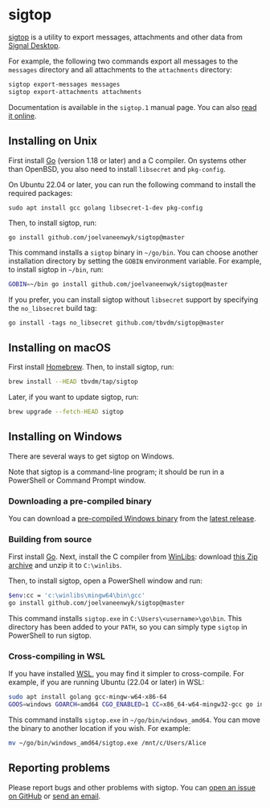 # sigtop

[sigtop][1] is a utility to export messages, attachments and other data from
[Signal Desktop][2].

For example, the following two commands export all messages to the `messages`
directory and all attachments to the `attachments` directory:

```bash
sigtop export-messages messages
sigtop export-attachments attachments
```

Documentation is available in the `sigtop.1` manual page. You can also [read it
online][3].

## Installing on Unix

First install [Go][4] (version 1.18 or later) and a C compiler. On systems
other than OpenBSD, you also need to install `libsecret` and `pkg-config`.

On Ubuntu 22.04 or later, you can run the following command to install the
required packages:

	sudo apt install gcc golang libsecret-1-dev pkg-config

Then, to install sigtop, run:

```bash
go install github.com/joelvaneenwyk/sigtop@master
```

This command installs a `sigtop` binary in `~/go/bin`. You can choose another
installation directory by setting the `GOBIN` environment variable. For
example, to install sigtop in `~/bin`, run:

```bash
GOBIN=~/bin go install github.com/joelvaneenwyk/sigtop@master
```

If you prefer, you can install sigtop without `libsecret` support by specifying
the `no_libsecret` build tag:

	go install -tags no_libsecret github.com/tbvdm/sigtop@master

## Installing on macOS

First install [Homebrew][5]. Then, to install sigtop, run:

```bash
brew install --HEAD tbvdm/tap/sigtop
```

Later, if you want to update sigtop, run:

```bash
brew upgrade --fetch-HEAD sigtop
```

## Installing on Windows

There are several ways to get sigtop on Windows.

Note that sigtop is a command-line program; it should be run in a PowerShell or
Command Prompt window.

### Downloading a pre-compiled binary

You can download a [pre-compiled Windows binary][6] from the [latest
release][7].

### Building from source

First install [Go][4]. Next, install the C compiler from [WinLibs][8]: download
[this Zip archive][9] and unzip it to `C:\winlibs`.

Then, to install sigtop, open a PowerShell window and run:

```bash
$env:cc = 'c:\winlibs\mingw64\bin\gcc'
go install github.com/joelvaneenwyk/sigtop@master
```

This command installs `sigtop.exe` in `C:\Users\<username>\go\bin`. This
directory has been added to your `PATH`, so you can simply type `sigtop` in
PowerShell to run sigtop.

### Cross-compiling in WSL

If you have installed [WSL][10], you may find it simpler to cross-compile. For
example, if you are running Ubuntu (22.04 or later) in WSL:

```bash
sudo apt install golang gcc-mingw-w64-x86-64
GOOS=windows GOARCH=amd64 CGO_ENABLED=1 CC=x86_64-w64-mingw32-gcc go install github.com/joelvaneenwyk/sigtop@master
```

This command installs `sigtop.exe` in `~/go/bin/windows_amd64`. You can move
the binary to another location if you wish. For example:

```bash
mv ~/go/bin/windows_amd64/sigtop.exe /mnt/c/Users/Alice
```

## Reporting problems

Please report bugs and other problems with sigtop. You can [open an issue on
GitHub][11] or [send an email][12].

[1]: https://github.com/joelvaneenwyk/sigtop
[2]: https://github.com/signalapp/Signal-Desktop
[3]: https://www.kariliq.nl/man/sigtop.1.html
[4]: https://go.dev/
[5]: https://brew.sh/
[6]: https://github.com/joelvaneenwyk/sigtop/releases/latest/download/sigtop.exe
[7]: https://github.com/joelvaneenwyk/sigtop/releases/latest
[8]: https://winlibs.com/
[9]: https://github.com/brechtsanders/winlibs_mingw/releases/download/14.2.0posix-18.1.8-12.0.0-ucrt-r1/winlibs-x86_64-posix-seh-gcc-14.2.0-mingw-w64ucrt-12.0.0-r1.zip
[10]: https://learn.microsoft.com/windows/wsl/
[11]: https://github.com/joelvaneenwyk/sigtop/issues
[12]: https://www.kariliq.nl/contact.html
